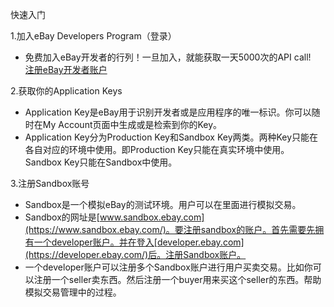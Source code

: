 快速入门

1.加入eBay Developers Program（登录）

- 免费加入eBay开发者的行列！一旦加入，就能获取一天5000次的API call!  
    [注册eBay开发者账户](https://developer.ebay.com/join/)

2.获取你的Application Keys

- Application Key是eBay用于识别开发者或是应用程序的唯一标识。你可以随时在My Account页面中生成或是检索到你的Key。
- Application Key分为Production Key和Sandbox Key两类。两种Key只能在各自对应的环境中使用。即Production Key只能在真实环境中使用。Sandbox Key只能在Sandbox中使用。

3.注册Sandbox账号

- Sandbox是一个模拟eBay的测试环境。用户可以在里面进行模拟交易。
- Sandbox的网址是[www.sandbox.ebay.com](https://www.sandbox.ebay.com/)。要注册sandbox的账户。首先需要先拥有一个developer账户。并在登入[developer.ebay.com](https://developer.ebay.com/)后。注册Sandbox账户。
- 一个developer账户可以注册多个Sandbox账户进行用户买卖交易。比如你可以注册一个seller卖东西。然后注册一个buyer用来买这个seller的东西。帮助模拟交易管理中的过程。